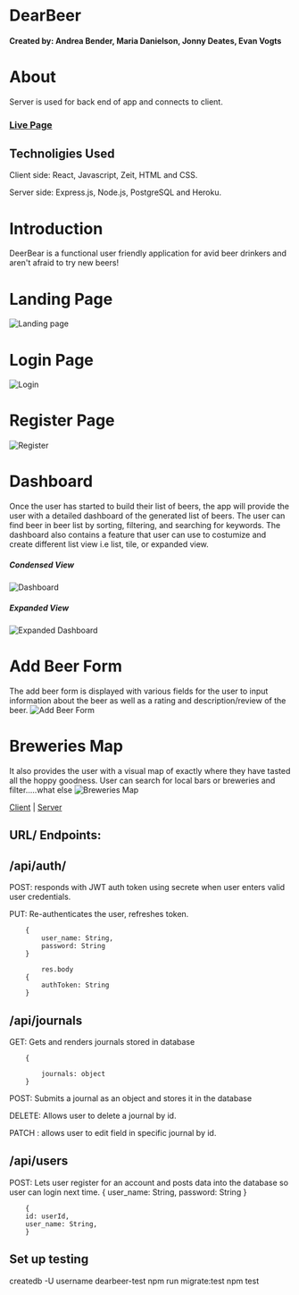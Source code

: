 # DearBeer

#### Created by: Andrea Bender, Maria Danielson, Jonny Deates, Evan Vogts

# About
Server is used for back end of app and connects to client. 

### [Live Page](https://dearbeer.now.sh/)

## Technoligies Used
Client side: React, Javascript, Zeit, HTML and CSS.

Server side: Express.js, Node.js, PostgreSQL and Heroku. 

# Introduction
DeerBear is a functional user friendly application for avid beer drinkers and aren't afraid to try new beers!   


# Landing Page
![Landing page](./src/images/readme/landingpage.png)

# Login Page
![Login](./src/images/readme/login.png)

# Register Page
![Register](./src/images/readme/register.png)


# Dashboard
Once the user has started to build their list of beers, the app will provide the user with a detailed dashboard of the generated list of beers.  The user can find beer in beer list by sorting, filtering, and searching for keywords. The dashboard also contains a feature that user can use to costumize and create different list view i.e list, tile, or expanded view.
##### Condensed View
![Dashboard](./src/images/readme/dashboard.png)

##### Expanded View
![Expanded Dashboard](./src/images/readme/expanded.png)

# Add Beer Form
The add beer form is displayed with various fields for the user to input information about the beer as well as a rating and description/review of the beer. 
![Add Beer Form](./src/images/readme/addform.png)

# Breweries Map
It also provides the user with a visual map of exactly where they have tasted all the hoppy goodness. User can search for local bars or breweries and filter.....what else
![Breweries Map](./src/images/readme/brew.png)

[Client](https://github.com/thinkful-ei-heron/Group4-Capstone-3.git) |
[Server](https://github.com/thinkful-ei-heron/Group4-Capstone3-API.git)

## URL/ Endpoints: 

## /api/auth/
POST: responds with JWT auth token using secrete when user enters valid user credentials.

PUT: Re-authenticates the user, refreshes token. 

        {
            user_name: String,
            password: String
        }

            res.body
        {
            authToken: String
        }

## /api/journals
GET: Gets and renders journals stored in database

        {
             
            journals: object
        }

POST: Submits a journal as an object and stores it in the database 

DELETE: Allows user to delete a journal by id. 

PATCH :  allows user to edit field in specific journal by id. 



## /api/users
POST: Lets user register for an account and posts data into the database so user can login next time.
        {
        user_name: String,
        password: String
        }

        {
        id: userId,
        user_name: String,
        }
 
## Set up testing
createdb -U username dearbeer-test
npm run migrate:test
npm test